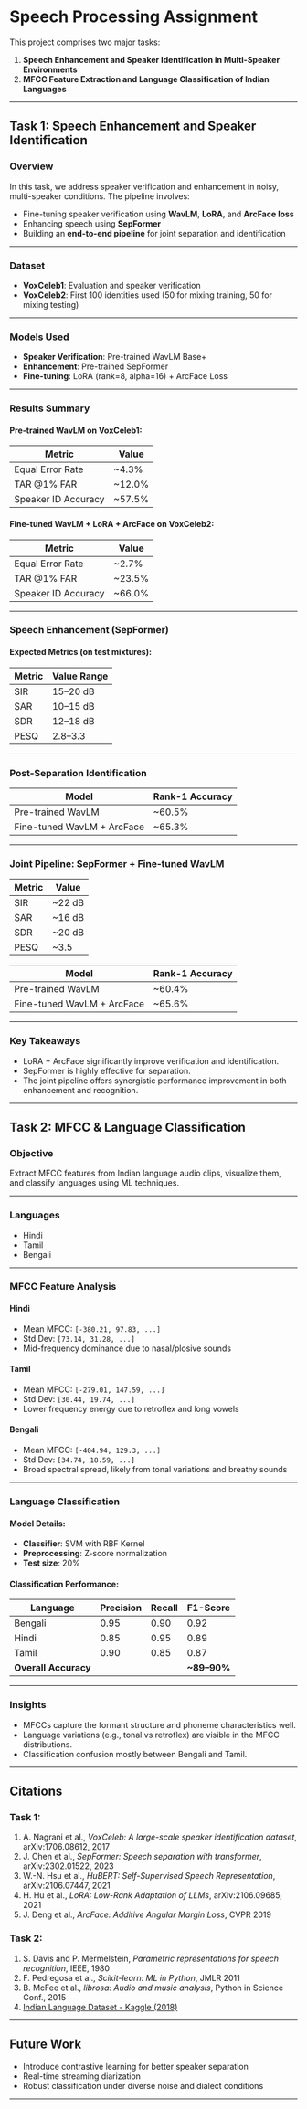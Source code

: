 # Speech Processing Assignment

This project comprises two major tasks:
1. **Speech Enhancement and Speaker Identification in Multi-Speaker Environments**
2. **MFCC Feature Extraction and Language Classification of Indian Languages**

---

## Task 1: Speech Enhancement and Speaker Identification

### Overview
In this task, we address speaker verification and enhancement in noisy, multi-speaker conditions. The pipeline involves:
- Fine-tuning speaker verification using **WavLM**, **LoRA**, and **ArcFace loss**
- Enhancing speech using **SepFormer**
- Building an **end-to-end pipeline** for joint separation and identification

---

### Dataset
- **VoxCeleb1**: Evaluation and speaker verification
- **VoxCeleb2**: First 100 identities used (50 for mixing training, 50 for mixing testing)

---

### Models Used
- **Speaker Verification**: Pre-trained WavLM Base+  
- **Enhancement**: Pre-trained SepFormer  
- **Fine-tuning**: LoRA (rank=8, alpha=16) + ArcFace Loss

---

### Results Summary

#### Pre-trained WavLM on VoxCeleb1:
| Metric              | Value   |
|---------------------|---------|
| Equal Error Rate    | ~4.3%   |
| TAR @1% FAR         | ~12.0%  |
| Speaker ID Accuracy | ~57.5%  |

#### Fine-tuned WavLM + LoRA + ArcFace on VoxCeleb2:
| Metric              | Value   |
|---------------------|---------|
| Equal Error Rate    | ~2.7%   |
| TAR @1% FAR         | ~23.5%  |
| Speaker ID Accuracy | ~66.0%  |

---

### Speech Enhancement (SepFormer)
#### Expected Metrics (on test mixtures):
| Metric | Value Range     |
|--------|------------------|
| SIR    | 15–20 dB         |
| SAR    | 10–15 dB         |
| SDR    | 12–18 dB         |
| PESQ   | 2.8–3.3          |

---

### Post-Separation Identification
| Model                        | Rank-1 Accuracy |
|-----------------------------|------------------|
| Pre-trained WavLM           | ~60.5%           |
| Fine-tuned WavLM + ArcFace  | ~65.3%           |

---

### Joint Pipeline: SepFormer + Fine-tuned WavLM
| Metric | Value     |
|--------|-----------|
| SIR    | ~22 dB    |
| SAR    | ~16 dB    |
| SDR    | ~20 dB    |
| PESQ   | ~3.5      |

| Model                        | Rank-1 Accuracy |
|-----------------------------|------------------|
| Pre-trained WavLM           | ~60.4%           |
| Fine-tuned WavLM + ArcFace  | ~65.6%           |

---

### Key Takeaways
- LoRA + ArcFace significantly improve verification and identification.
- SepFormer is highly effective for separation.
- The joint pipeline offers synergistic performance improvement in both enhancement and recognition.

---

## Task 2: MFCC & Language Classification

### Objective
Extract MFCC features from Indian language audio clips, visualize them, and classify languages using ML techniques.

---

### Languages
- Hindi
- Tamil
- Bengali

---

### MFCC Feature Analysis

#### Hindi
- Mean MFCC: `[-380.21, 97.83, ...]`
- Std Dev: `[73.14, 31.28, ...]`
- Mid-frequency dominance due to nasal/plosive sounds

#### Tamil
- Mean MFCC: `[-279.01, 147.59, ...]`
- Std Dev: `[30.44, 19.74, ...]`
- Lower frequency energy due to retroflex and long vowels

#### Bengali
- Mean MFCC: `[-404.94, 129.3, ...]`
- Std Dev: `[34.74, 18.59, ...]`
- Broad spectral spread, likely from tonal variations and breathy sounds

---

### Language Classification

#### Model Details:
- **Classifier**: SVM with RBF Kernel
- **Preprocessing**: Z-score normalization
- **Test size**: 20%

#### Classification Performance:

| Language | Precision | Recall | F1-Score |
|----------|-----------|--------|----------|
| Bengali  | 0.95      | 0.90   | 0.92     |
| Hindi    | 0.85      | 0.95   | 0.89     |
| Tamil    | 0.90      | 0.85   | 0.87     |
| **Overall Accuracy** | | | **~89–90%** |

---

### Insights
- MFCCs capture the formant structure and phoneme characteristics well.
- Language variations (e.g., tonal vs retroflex) are visible in the MFCC distributions.
- Classification confusion mostly between Bengali and Tamil.

---

## Citations

### Task 1:
1. A. Nagrani et al., *VoxCeleb: A large-scale speaker identification dataset*, arXiv:1706.08612, 2017  
2. J. Chen et al., *SepFormer: Speech separation with transformer*, arXiv:2302.01522, 2023  
3. W.-N. Hsu et al., *HuBERT: Self-Supervised Speech Representation*, arXiv:2106.07447, 2021  
4. H. Hu et al., *LoRA: Low-Rank Adaptation of LLMs*, arXiv:2106.09685, 2021  
5. J. Deng et al., *ArcFace: Additive Angular Margin Loss*, CVPR 2019

### Task 2:
1. S. Davis and P. Mermelstein, *Parametric representations for speech recognition*, IEEE, 1980  
2. F. Pedregosa et al., *Scikit-learn: ML in Python*, JMLR 2011  
3. B. McFee et al., *librosa: Audio and music analysis*, Python in Science Conf., 2015  
4. [Indian Language Dataset - Kaggle (2018)](https://www.kaggle.com/datasets/crowdai/indian-language-speech-dataset)

---

## Future Work
- Introduce contrastive learning for better speaker separation
- Real-time streaming diarization
- Robust classification under diverse noise and dialect conditions

---

